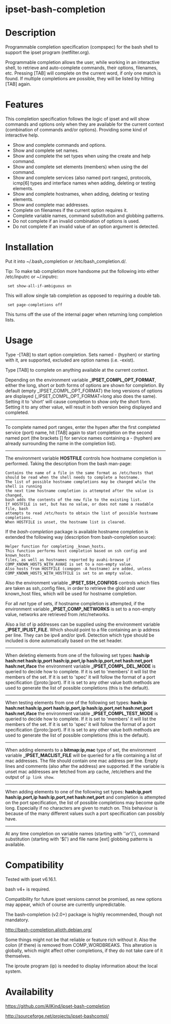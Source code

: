 ipset-bash-completion
=====================

Description
===========

Programmable completion specification (compspec) for the bash shell
to support the ipset program (netfilter.org).


Programmable completion allows the user, while working in an interactive shell,
to retrieve and auto-complete commands, their options, filenames, etc.
Pressing [TAB] will complete on the current word, if only one match is found.
If multiple completions are possible, they will be listed by hitting [TAB] again.


Features
========

This completion specification follows the logic of ipset and
 will show commands and options only when they are available for the current context
(combination of commands and/or options).
Providing some kind of interactive help.

- Show and complete commands and options.
- Show and complete set names.
- Show and complete the set types when using the create and help command.
- Show and complete set elements (members) when using the del command.
- Show and complete services (also named port ranges), protocols,
icmp[6] types and interface names when adding, deleting or testing elements.
- Show and complete hostnames, when adding, deleting or testing elements.
- Show and complete mac addresses.
- Complete on filenames if the current option requires it.
- Complete variable names, command substitution and globbing patterns.
- Do not complete if an invalid combination of options is used.
- Do not complete if an invalid value of an option argument is detected.


Installation
============

Put it into ~/.bash_completion or /etc/bash_completion.d/.

Tip:
To make tab completion more handsome put the following into either
/etc/inputrc or ~/.inputrc:

     set show-all-if-ambiguous on

This will allow single tab completion as opposed to requiring a double tab.

     set page-completions off

This turns off the use of the internal pager when returning long completion lists.


Usage
=====

Type -[TAB] to start option completion.
Sets named - (hyphen) or starting with it, are supported,
excluded are option names (i.e. -exist).

Type [TAB] to complete on anything available at the current context.

Depending on the environment variable **_IPSET_COMPL_OPT_FORMAT**,
either the long, short or both forms of options are shown for completion.
By default (empty _IPSET_COMPL_OPT_FORMAT) the long versions of options
are displayed (_IPSET_COMPL_OPT_FORMAT=long also does the same).
Setting it to 'short' will cause completion to show only the short form.
Setting it to any other value, will result in both version being displayed and completed.

---

To complete named port ranges, enter the hypen after the first completed service (port) name,
hit [TAB] again to start completion on the second named port (the brackets [] for service names
containing a - (hyphen) are already surrounding the name in the completion list).

---

The environment variable **HOSTFILE** controls how hostname completion is performed.
Taking the description from the bash man-page:

	Contains the name of a file in the same format as /etc/hosts that 
	should be read when the shell needs to complete a hostname.
	The list of possible hostname completions may be changed while the shell is running
	the next time hostname completion is attempted after the value is changed,
	bash adds the contents of the new file to the existing list.
	If HOSTFILE is set, but has no value, or does not name a readable file, bash
	attempts to read /etc/hosts to obtain the list of possible hostname completions.
	When HOSTFILE is unset, the hostname list is cleared.


If the *bash-completion* package is available hostname completion is extended
the following way (description from bash-completion source):

	Helper function for completing _known_hosts.
	This function performs host completion based on ssh config and known_hosts
	files, as well as hostnames reported by avahi-browse if
	COMP_KNOWN_HOSTS_WITH_AVAHI is set to a non-empty value.
	Also hosts from HOSTFILE (compgen -A hostname) are added, unless
	COMP_KNOWN_HOSTS_WITH_HOSTFILE is set to an empty value.


Also the environment variable **_IPSET_SSH_CONFIGS** controls which files are taken
as ssh_config files, in order to retrieve the globl and user known_host files,
which will be used for hostname completion.

For all *net* type of sets, if hostname completion is attempted,
if the environment variable **_IPSET_COMP_NETWORKS** is set to a non-empty value,
networks are retrieved from /etc/networks.

Also a list of ip addresses can be supplied using the environment variable
**_IPSET_IPLIST_FILE**. Which should point to a file containing an ip address per line.
They can be ipv4 and/or ipv6. Detection which type should be included
is done automatically based on the set header.

---

When deleting elements from one of the following set types:
**hash:ip hash:net hash:ip,port hash:ip,port,ip hash:ip,port,net hash:net,port hash:net,iface**
the environment variable **_IPSET_COMPL_DEL_MODE** is queried to decide how to complete.
If it is set to 'members' it will list the members of the set.
If it is set to 'spec' it will follow the format of a port specification ([proto:]port).
If it is set to any other value both methods are used to generate
the list of possible completions (this is the default).

---

When testing elements from one of the following set types:
**hash:ip hash:net hash:ip,port hash:ip,port,ip hash:ip,port,net hash:net,port hash:net,iface**
the environment variable **_IPSET_COMPL_TEST_MODE** is queried to decide how to complete.
If it is set to 'members' it will list the members of the set.
If it is set to 'spec' it will follow the format of a port specification ([proto:]port).
If it is set to any other value both methods are used to generate
the list of possible completions (this is the default).

---

When adding elements to a **bitmap:ip,mac** type of set,
the environment variable **_IPSET_MACLIST_FILE** will be queried
for a file containing a list of mac addresses.
The file should contain one mac address per line.
Empty lines and comments (also after the address) are supported.
If the variable is unset mac addresses are fetched from arp cache,
/etc/ethers and the output of `ip link show`.

---

When adding elements to one of the following set types:
**hash:ip,port hash:ip,port,ip hash:ip,port,net hash:net,port**
and completion is attempted on the port specification,
the list of possible completions may become quite long.
Especially if no characters are given to match on.
This behaviour is because of the many different
values such a port specification can possibly have.


---

At any time completion on variable names (starting with '$' or '${'),
command substitution (starting with '$(') and file name [ext] globbing
patterns is available.



Compatibility
=============

Tested with ipset v6.16.1.

bash v4+ is required.

Compatibility for future ipset versions cannot be promised, as new options may appear, 
which of course are currently unpredictable.

The bash-completion (v2.0+) package is highly recommended, though not mandatory.

http://bash-completion.alioth.debian.org/

Some things might not be that reliable or feature rich without it.
Also the colon (if there) is removed from COMP_WORDBREAKS.
This alteration is globally, which might affect other completions,
if they do not take care of it themselves.

The iproute program (ip) is needed to display information about the local system.



Availability
============

https://github.com/AllKind/ipset-bash-completion

http://sourceforge.net/projects/ipset-bashcompl/
